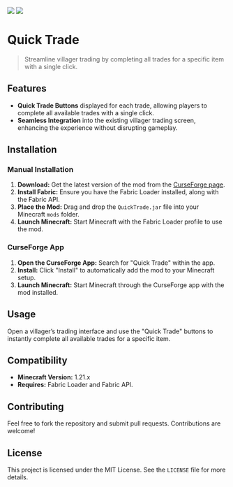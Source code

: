 <a href="https://fabricmc.net/develop/template/"><img src="https://img.shields.io/badge/Generated%20with-Fabric%20Mod%20Template%20Generator-dbd0b4"/></a>
<a href="https://www.minecraft.net/en-us/about-minecraft"><img src="https://img.shields.io/badge/Minecraft-Java%201.21-darkgrey"/></a>

# Quick Trade

> Streamline villager trading by completing all trades for a specific item with a single click.

## Features

- **Quick Trade Buttons** displayed for each trade, allowing players to complete all available trades with a single click.
- **Seamless Integration** into the existing villager trading screen, enhancing the experience without disrupting gameplay.

## Installation

### Manual Installation

1. **Download:** Get the latest version of the mod from the [CurseForge page](#).
2. **Install Fabric:** Ensure you have the Fabric Loader installed, along with the Fabric API.
3. **Place the Mod:** Drag and drop the `QuickTrade.jar` file into your Minecraft `mods` folder.
4. **Launch Minecraft:** Start Minecraft with the Fabric Loader profile to use the mod.

### CurseForge App

1. **Open the CurseForge App:** Search for "Quick Trade" within the app.
2. **Install:** Click "Install" to automatically add the mod to your Minecraft setup.
3. **Launch Minecraft:** Start Minecraft through the CurseForge app with the mod installed.

## Usage

Open a villager’s trading interface and use the "Quick Trade" buttons to instantly complete all available trades for a specific item.

## Compatibility

- **Minecraft Version:** 1.21.x
- **Requires:** Fabric Loader and Fabric API.

## Contributing

Feel free to fork the repository and submit pull requests. Contributions are welcome!

## License

This project is licensed under the MIT License. See the `LICENSE` file for more details.
